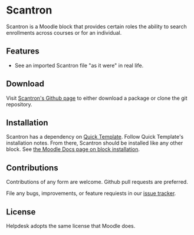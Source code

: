 # Scantron

Scantron is a Moodle block that provides certain roles the ability to search enrollments across courses or for an individual.

## Features

* See an imported Scantron file "as it were" in real life.

## Download

Visit [Scantron's Github page][scantron_github] to either download a package or clone the git repository.

## Installation

Scantron has a dependency on [Quick Template][quick_template]. Follow
Quick Template's installation notes. From there, Scantron should be installed like
any other block. See [the Moodle Docs page on block installation][block_doc].

## Contributions

Contributions of any form are welcome. Github pull requests are preferred.

File any bugs, improvements, or feature requiests in our [issue tracker][issues].

## License

Helpdesk adopts the same license that Moodle does.

[quick_template]: https://github.com/lsuits/quick_template
[scantron_github]: https://github.com/lsuits/scantron
[block_doc]: http://docs.moodle.org/20/en/Installing_contributed_modules_or_plugins#Block_installation
[issues]: https://github.com/lsuits/helpdesk/issues
